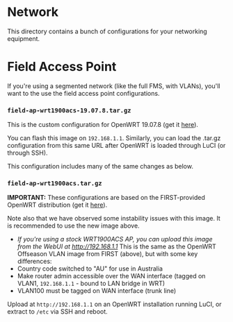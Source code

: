 Network
=======

This directory contains a bunch of configurations for your networking equipment. 

# Field Access Point
If you're using a segmented network (like the full FMS, with VLANs), you'll want to the use the field access point configurations.

### `field-ap-wrt1900acs-19.07.8.tar.gz`
This is the custom configuration for OpenWRT 19.07.8 (get it [here](https://firmware-selector.openwrt.org/?version=19.07.8&target=mvebu%2Fcortexa9&id=linksys_wrt1900acs)).

You can flash this image on `192.168.1.1`. Similarly, you can load the .tar.gz configuration from this same URL after OpenWRT is loaded through LuCI (or through SSH). 

This configuration includes many of the same changes as below.

### `field-ap-wrt1900acs.tar.gz`
**IMPORTANT:** These configurations are based on the FIRST-provided OpenWRT distribution (get it [here](https://usfirst.collab.net/sf/frs/do/viewRelease/projects.offseasonfms/frs.2017_fms_offseason.2017_linksys_ap_image_with_vlan)). 

Note also that we have observed some instability issues with this image. It is recommended to use the new image above.

- _If you're using a stock WRT1900ACS AP, you can upload this image from the WebUI at http://192.168.1.1_
This is the same as the OpenWRT Offseason VLAN image from FIRST (above), but with some key differences:
- Country code switched to "AU" for use in Australia
- Make router admin accessible over the WAN interface (tagged on VLAN1, `192.168.1.1` - bound to LAN bridge in WRT)
- VLAN100 must be tagged on WAN interface (trunk line)

Upload at `http://192.168.1.1` on an OpenWRT installation running LuCI, or extract to `/etc` via SSH and reboot.
